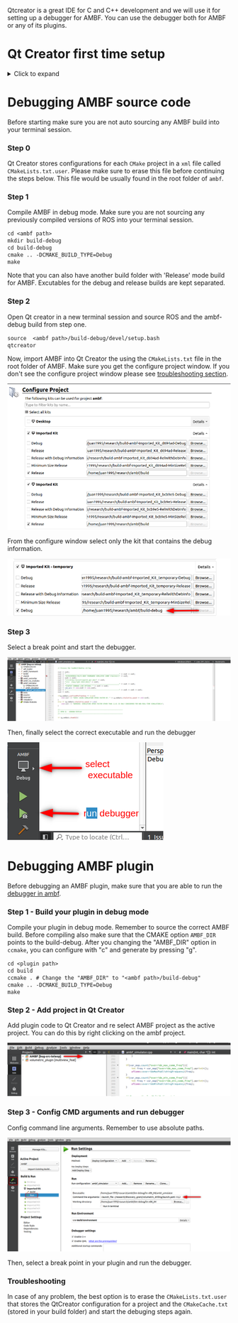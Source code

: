 Qtcreator is a great IDE for C and C++ development and we will use it for setting up a debugger for AMBF. You can use the debugger both for AMBF or any of its plugins.

# Qt Creator first time setup

<details>
<summary>Click to expand</summary>
<br>
When installing Qt creator for the first time you will need to disable the plugins `ClangCodeModel` and the `ClangTools` to avoid getting linting errors when seeing AMBF source code.

<br>

![f177c03386d74e7d5064955a4cd77a06.png](_resources/f177c03386d74e7d5064955a4cd77a06.png)

Plugin configuration can be found in the `Help` -> `about plugins`

![048e2d189d6eef119a914028ecd2ce59.png](_resources/048e2d189d6eef119a914028ecd2ce59.png)

</details>

# Debugging AMBF source code

Before starting make sure you are not auto sourcing any AMBF build into your terminal session.

### Step 0

Qt Creator stores configurations for each `CMake` project in a `xml` file called `CMakeLists.txt.user`. Please make sure to erase this file before continuing the steps below. This file would be usually found in the root folder of `ambf`.

### Step 1

Compile AMBF in debug mode. Make sure you are not sourcing any previously compiled versions of ROS into your terminal session.

```
cd <ambf path>
mkdir build-debug
cd build-debug
cmake .. -DCMAKE_BUILD_TYPE=Debug
make 
```

Note that you can also have another build folder with 'Release' mode build for AMBF. Excutables for the debug and release builds are kept separated. 

### Step 2

Open Qt creator in a new terminal session and source ROS and the ambf-debug build from step one.

```
source  <ambf path>/build-debug/devel/setup.bash
qtcreator
```

Now, import AMBF into Qt Creator the using the `CMakeLists.txt` file in the root folder of AMBF. Make sure you get the configure project window. If you don't see the configure project window please see [troubleshooting section](#troubleshooting).

![8d28e139e45676a621b9152bbbf61b0f.png](_resources/8d28e139e45676a621b9152bbbf61b0f.png)

From the configure window select only the kit that contains the debug information.

![68537db0ae3f4c376376c1baba0c407c.png](_resources/68537db0ae3f4c376376c1baba0c407c.png)

### Step 3

Select a break point and start the debugger.

![02f7e89d176fa77c35732b3558b8808b.png](_resources/02f7e89d176fa77c35732b3558b8808b.png)

Then, finally select the correct executable and run the debugger

![af9284f2248d71d7762ed145311c243d.png](_resources/af9284f2248d71d7762ed145311c243d.png)

# Debugging AMBF plugin

Before debugging an AMBF plugin, make sure that you are able to run the [debugger in ambf](#debugging-ambf-source-code).

### Step 1 - Build your plugin in debug mode

Compile your plugin in debug mode. Remember to source the correct AMBF build. Before compiling also make sure that the CMAKE option `AMBF_DIR` points to the build-debug. After you changing the "AMBF_DIR" option in `ccmake`, you can configure with "c" and generate by pressing "g".

```
cd <plugin path>
cd build
ccmake . # Change the "AMBF_DIR" to "<ambf path>/build-debug"
cmake .. -DCMAKE_BUILD_TYPE=Debug
make
```

### Step 2 - Add project in Qt Creator

Add plugin code to Qt Creator and re select AMBF project as the active project. You can do this by right clicking on the ambf project.

![ba85de45991a2dbb8f30e38e84d9f9dc.png](_resources/ba85de45991a2dbb8f30e38e84d9f9dc.png)

### Step 3 - Config CMD arguments and run debugger

Config command line arguments. Remember to use absolute paths.

![1454c7c5a25248d6dc64d652798c0ddf.png](_resources/1454c7c5a25248d6dc64d652798c0ddf.png)

Then, select a break point in your plugin and run the debugger.

### Troubleshooting

In case of any problem, the best option is to erase the `CMakeLists.txt.user` that stores the QtCreator configuration for a project and the `CMakeCache.txt` (stored in your build folder) and start the debuging steps again.

